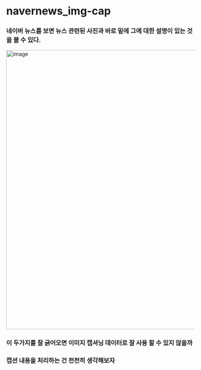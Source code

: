 # navernews_img-cap

### 네이버 뉴스를 보면 뉴스 관련된 사진과 바로 밑에 그에 대한 설명이 있는 것을 볼 수 있다. 

<img width="744" alt="image" src="https://user-images.githubusercontent.com/42092560/220531659-d4814a3c-5c6a-40f9-8031-c78aaea1ceff.png">

### 이 두가지를 잘 긁어오면 이미지 캡셔닝 데이터로 잘 사용 할 수 있지 않을까
### 캡션 내용을 처리하는 건 천천히 생각해보자
